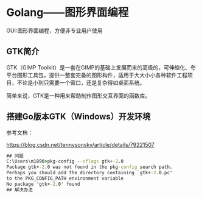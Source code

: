 # Golang——图形界面编程

GUI:图形界面编程，方便非专业用户使用

## GTK简介

GTK（GIMP Toolkit）是一套在GIMP的基础上发展而来的高级的，可伸缩化、夸平台图形工具包，提供一整套完备的图形构件，适用于大大小小各种软件工程项目，不论是小到只需要一个窗口，还是复杂得如桌面系统。

简单来说，GTK是一种用来帮助制作图形交互界面的函数库。



## 搭建Go版本GTK（Windows）开发环境

参考文档：

https://blog.csdn.net/tennysonsky/article/details/79221507

```cmd
## 问题
C:\Users\m1896>pkg-config --cflags gtk+-2.0
Package gtk+-2.0 was not found in the pkg-config search path.
Perhaps you should add the directory containing `gtk+-2.0.pc'
to the PKG_CONFIG_PATH environment variable
No package 'gtk+-2.0' found
## 解决办法


```

